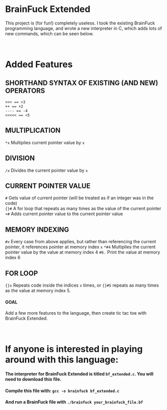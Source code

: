 # BrainFuck Extended
This project is (for fun!) completely useless. I took the existing BrainFuck programming language, and wrote a new interpreter in C, which adds lots of new commands, which can be seen below.
<br>
<br>
<br>
# Added Features

## SHORTHAND SYNTAX OF EXISTING (AND NEW) OPERATORS
```
>>> == >3
++ == +2
---- == -4
<<<<< == <5
```

## MULTIPLICATION
```*x``` Multiplies current pointer value by ```x``` 

## DIVISION
```/x``` Divides the current pointer value by ```x```

## CURRENT POINTER VALUE
```#``` Gets value of current pointer (will be treated as if an integer was in the code)  
```{}#``` A for loop that repeats as many times as the value of the current pointer
```+#``` Adds current pointer value to the current pointer value

## MEMORY INDEXING
```#x``` Every case from above applies, but rather than referencing the current pointer, it references pointer at memory index ```x```
```*#4``` Multiplies the current pointer value by the value at memory index 4
```#6.``` Print the value at memory index 6

## FOR LOOP
```{}x``` Repeats code inside the indices ```x``` times, or ```{}#5``` repeats as many times as the value at memory index 5.

#### GOAL
Add a few more features to the language, then create tic tac toe with BrainFuck Extended.
<br>
<br>
<br>

# If anyone is interested in playing around with this language:

#### The interpreter for BrainFuck Extended is titled ```bf_extended.c```. You will need to download this file.

####  Compile this file with: ```gcc -o brainfuck bf_extended.c```

#### And run a BrainFuck file with ```./brainfuck your_brainfuck_file.bf```
